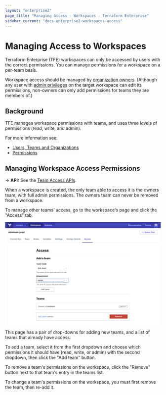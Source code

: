 ```yaml
---
layout: "enterprise2"
page_title: "Managing Access - Workspaces - Terraform Enterprise"
sidebar_current: "docs-enterprise2-workspaces-access"
---
```


# Managing Access to Workspaces

Terraform Enterprise (TFE) workspaces can only be accessed by users with the correct permissions. You can manage permissions for a workspace on a per-team basis.

Workspace access should be managed by [organization owners](../users-teams-organizations/teams.html#the-owners-team). (Although any user with [admin privileges](../users-teams-organizations/permissions.html) on the target workspace can edit its permissions, non-owners can only add permissions for teams they are members of.)

## Background

TFE manages workspace permissions with teams, and uses three levels of permissions (read, write, and admin).

For more information see:

- [Users, Teams and Organizations](../users-teams-organizations/index.html)
- [Permissions](../users-teams-organizations/permissions.html)

## Managing Workspace Access Permissions

-> **API:** See the [Team Access APIs](../api/team-access.html).

When a workspace is created, the only team able to access it is the owners team, with full admin permissions. The owners team can never be removed from a workspace.

To manage other teams' access, go to the workspace's page and click the "Access" tab.

![Screenshot: a workspace's access settings page](./images/access.png)

This page has a pair of drop-downs for adding new teams, and a list of teams that already have access.

To add a team, select it from the first dropdown and choose which permissions it should have (read, write, or admin) with the second dropdown, then click the "Add team" button.

To remove a team's permissions on the workspace, click the "Remove" button next to that team's entry in the teams list.

To change a team's permissions on the workspace, you must first remove the team, then re-add it.


